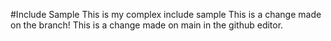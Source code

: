 #Include Sample
This is my complex include sample
This is a change made on the branch!
This is a change made on main in the github editor.
